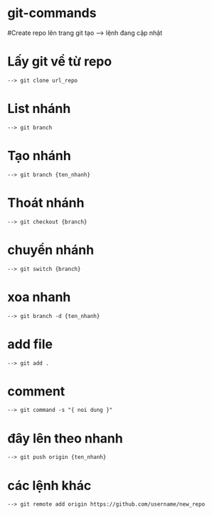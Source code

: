 # git-commands

#Create repo lên trang git tạo
    --> lệnh đang cập nhật

# Lấy git về từ repo
    --> git clone url_repo

# List nhánh
    --> git branch

# Tạo nhánh 
    --> git branch {ten_nhanh}

# Thoát nhánh
    --> git checkout {branch}

# chuyển nhánh
    --> git switch {branch}

# xoa nhanh
    --> git branch -d {ten_nhanh}

# add file
    --> git add .

# comment 
    --> git command -s "{ noi dung }"


# đây lên theo nhanh

    --> git push origin {ten_nhanh}

# các lệnh khác
    --> git remote add origin https://github.com/username/new_repo

